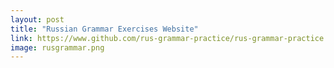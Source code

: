 ```yaml
---
layout: post
title: "Russian Grammar Exercises Website"
link: https://www.github.com/rus-grammar-practice/rus-grammar-practice.github.io
image: rusgrammar.png
---
```

